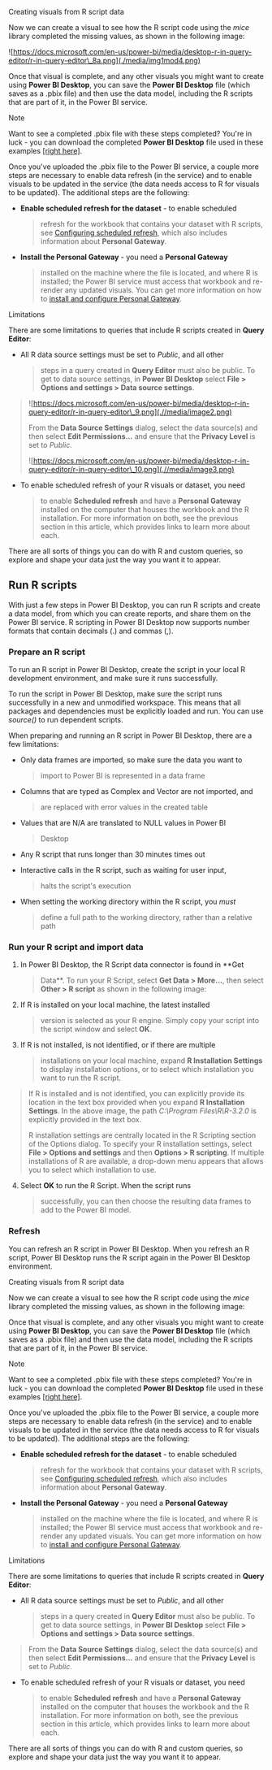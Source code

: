 Creating visuals from R script data

Now we can create a visual to see how the R script code using the *mice*
library completed the missing values, as shown in the following image:

![https://docs.microsoft.com/en-us/power-bi/media/desktop-r-in-query-editor/r-in-query-editor\_8a.png](./media/img1mod4.png)

Once that visual is complete, and any other visuals you might want to
create using **Power BI Desktop**, you can save the **Power BI Desktop**
file (which saves as a .pbix file) and then use the data model,
including the R scripts that are part of it, in the Power BI service.

Note

Want to see a completed .pbix file with these steps completed? You\'re
in luck - you can download the completed **Power BI Desktop** file used
in these examples [[right
here]](http://download.microsoft.com/download/F/8/A/F8AA9DC9-8545-4AAE-9305-27AD1D01DC03/Complete%20Values%20with%20R%20in%20PQ.pbix).

Once you\'ve uploaded the .pbix file to the Power BI service, a couple
more steps are necessary to enable data refresh (in the service) and to
enable visuals to be updated in the service (the data needs access to R
for visuals to be updated). The additional steps are the following:

-   **Enable scheduled refresh for the dataset** - to enable scheduled
    > refresh for the workbook that contains your dataset with R
    > scripts, see [Configuring scheduled
    > refresh](https://docs.microsoft.com/en-us/power-bi/refresh-scheduled-refresh),
    > which also includes information about **Personal Gateway**.

-   **Install the Personal Gateway** - you need a **Personal Gateway**
    > installed on the machine where the file is located, and where R is
    > installed; the Power BI service must access that workbook and
    > re-render any updated visuals. You can get more information on how
    > to [install and configure Personal
    > Gateway](https://docs.microsoft.com/en-us/power-bi/personal-gateway).

Limitations

There are some limitations to queries that include R scripts created in
**Query Editor**:

-   All R data source settings must be set to *Public*, and all other
    > steps in a query created in **Query Editor** must also be public.
    > To get to data source settings, in **Power BI Desktop** select
    > **File \> Options and settings \> Data source settings**.

> ![https://docs.microsoft.com/en-us/power-bi/media/desktop-r-in-query-editor/r-in-query-editor\_9.png](.//media/image2.png)
>
> From the **Data Source Settings** dialog, select the data source(s)
> and then select **Edit Permissions\...** and ensure that the **Privacy
> Level** is set to *Public*.
>
> ![https://docs.microsoft.com/en-us/power-bi/media/desktop-r-in-query-editor/r-in-query-editor\_10.png](.//media/image3.png)

-   To enable scheduled refresh of your R visuals or dataset, you need
    > to enable **Scheduled refresh** and have a **Personal Gateway**
    > installed on the computer that houses the workbook and the R
    > installation. For more information on both, see the previous
    > section in this article, which provides links to learn more about
    > each.

There are all sorts of things you can do with R and custom queries, so
explore and shape your data just the way you want it to appear.

Run R scripts
-------------

With just a few steps in Power BI Desktop, you can run R scripts and
create a data model, from which you can create reports, and share them
on the Power BI service. R scripting in Power BI Desktop now supports
number formats that contain decimals (.) and commas (,).

### **Prepare an R script**

To run an R script in Power BI Desktop, create the script in your local
R development environment, and make sure it runs successfully.

To run the script in Power BI Desktop, make sure the script runs
successfully in a new and unmodified workspace. This means that all
packages and dependencies must be explicitly loaded and run. You can use
*source()* to run dependent scripts.

When preparing and running an R script in Power BI Desktop, there are a
few limitations:

-   Only data frames are imported, so make sure the data you want to
    > import to Power BI is represented in a data frame

-   Columns that are typed as Complex and Vector are not imported, and
    > are replaced with error values in the created table

-   Values that are N/A are translated to NULL values in Power BI
    > Desktop

-   Any R script that runs longer than 30 minutes times out

-   Interactive calls in the R script, such as waiting for user input,
    > halts the script's execution

-   When setting the working directory within the R script, you *must*
    > define a full path to the working directory, rather than a
    > relative path

### **Run your R script and import data**

1.  In Power BI Desktop, the R Script data connector is found in **Get
    > Data**. To run your R Script, select **Get Data \> More\...**,
    > then select **Other \> R script** as shown in the following image:

2.  If R is installed on your local machine, the latest installed
    > version is selected as your R engine. Simply copy your script into
    > the script window and select **OK**.

3.  If R is not installed, is not identified, or if there are multiple
    > installations on your local machine, expand **R Installation
    > Settings** to display installation options, or to select which
    > installation you want to run the R script.

> If R is installed and is not identified, you can explicitly provide
> its location in the text box provided when you expand **R Installation
> Settings**. In the above image, the path *C:\\Program
> Files\\R\\R-3.2.0* is explicitly provided in the text box.
>
> R installation settings are centrally located in the R Scripting
> section of the Options dialog. To specify your R installation
> settings, select **File \> Options and settings** and then **Options
> \> R scripting**. If multiple installations of R are available, a
> drop-down menu appears that allows you to select which installation to
> use.

4.  Select **OK** to run the R Script. When the script runs
    > successfully, you can then choose the resulting data frames to add
    > to the Power BI model.

### **Refresh**

You can refresh an R script in Power BI Desktop. When you refresh an R
script, Power BI Desktop runs the R script again in the Power BI Desktop
environment.

Creating visuals from R script data

Now we can create a visual to see how the R script code using the *mice*
library completed the missing values, as shown in the following image:

Once that visual is complete, and any other visuals you might want to
create using **Power BI Desktop**, you can save the **Power BI Desktop**
file (which saves as a .pbix file) and then use the data model,
including the R scripts that are part of it, in the Power BI service.

Note

Want to see a completed .pbix file with these steps completed? You\'re
in luck - you can download the completed **Power BI Desktop** file used
in these examples [[right
here]](http://download.microsoft.com/download/F/8/A/F8AA9DC9-8545-4AAE-9305-27AD1D01DC03/Complete%20Values%20with%20R%20in%20PQ.pbix).

Once you\'ve uploaded the .pbix file to the Power BI service, a couple
more steps are necessary to enable data refresh (in the service) and to
enable visuals to be updated in the service (the data needs access to R
for visuals to be updated). The additional steps are the following:

-   **Enable scheduled refresh for the dataset** - to enable scheduled
    > refresh for the workbook that contains your dataset with R
    > scripts, see [Configuring scheduled
    > refresh](https://docs.microsoft.com/en-us/power-bi/refresh-scheduled-refresh),
    > which also includes information about **Personal Gateway**.

-   **Install the Personal Gateway** - you need a **Personal Gateway**
    > installed on the machine where the file is located, and where R is
    > installed; the Power BI service must access that workbook and
    > re-render any updated visuals. You can get more information on how
    > to [install and configure Personal
    > Gateway](https://docs.microsoft.com/en-us/power-bi/personal-gateway).

Limitations

There are some limitations to queries that include R scripts created in
**Query Editor**:

-   All R data source settings must be set to *Public*, and all other
    > steps in a query created in **Query Editor** must also be public.
    > To get to data source settings, in **Power BI Desktop** select
    > **File \> Options and settings \> Data source settings**.

> From the **Data Source Settings** dialog, select the data source(s)
> and then select **Edit Permissions\...** and ensure that the **Privacy
> Level** is set to *Public*.

-   To enable scheduled refresh of your R visuals or dataset, you need
    > to enable **Scheduled refresh** and have a **Personal Gateway**
    > installed on the computer that houses the workbook and the R
    > installation. For more information on both, see the previous
    > section in this article, which provides links to learn more about
    > each.

There are all sorts of things you can do with R and custom queries, so
explore and shape your data just the way you want it to appear.
